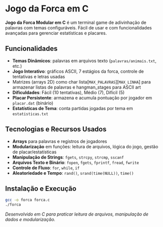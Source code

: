 # Jogo da Forca em C

**Jogo da Forca Modular em C** é um terminal game de adivinhação de palavras com temas configuráveis. Fácil de usar e com funcionalidades avançadas para gerenciar estatísticas e placares.

## Funcionalidades

* **Temas Dinâmicos**: palavras em arquivos texto (`palavras/animais.txt`, etc.)
* **Jogo Interativo**: gráficos ASCII, 7 estágios da forca, controle de tentativas e letras usadas
* Matrizes (arrays 2D) como char lista[`MAX_PALAVRAS`][`MAX_LINHA`] para armazenar listas de palavras e hangman_stages para ASCII art
* **Dificuldades**: Fácil (10 tentativas), Médio (7), Difícil (5)
* **Placar Persistente**: armazena e acumula pontuação por jogador em `placar.dat` (binário)
* **Estatísticas de Tema**: conta partidas jogadas por tema em `estatisticas.txt`

## Tecnologias e Recursos Usados

* **Arrays** para palavras e registros de jogadores
* **Modularização** em funções: leitura de arquivos, lógica do jogo, gestão de placar/estatísticas
* **Manipulação de Strings**: `fgets`, `strcpy`, `strcmp`, `sscanf`
* **Arquivos Texto e Binário**: `fopen`, `fgets`, `fprintf`, `fread`, `fwrite`
* **Controle de Fluxo**: `for`, `while`, `if`
* **Aleatoriedade e Tempo**: `rand()`, `srand(time(NULL))`, `time()`

## Instalação e Execução

```bash
gcc -o forca forca.c
./forca
```
*Desenvolvido em C para praticar leitura de arquivos, manipulação de dados e modularização.*
